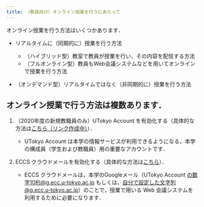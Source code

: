 ```yaml
---
title: （教員向け）オンライン授業を行うにあたって
---
```

  
オンライン授業を行う方法はいくつかあります．  

  * リアルタイムに（同期的に）授業を行う方法  
    * （ハイブリッド型）教室で教員が授業を行い，その内容を配信する方法  
    * （フルオンライン型）教員もWeb会議システムなどを用いてオンラインで授業を行う方法
  
  * （オンデマンド型）リアルタイムではなく（非同期的に）授業を行う方法    



  
オンライン授業で行う方法は複数あります．
---------------------------

  1. （2020年度の新規教職員のみ）UTokyo Account を有効化する（具体的な方法は<a href="" target="_blank">こちら（リンク作成中）</a>）．  
     * UTokyo Account は本学の情報サービスが利用できるようになる，本学の構成員（学生および教職員）用の重要なアカウントです． 
	 
	 
  1. ECCS クラウドメールを有効化する（具体的な方法は<a href="https://hwb.ecc.u-tokyo.ac.jp/wp/literacy/email/initialize/" target="_blank">こちら</a>）．  
     * ECCS クラウドメールは，本学のGoogleメール（UTokyo Account の数字10桁@g.ecc.u-tokyo.ac.jp もしくは，自分で設定した文字列@g.ecc.u-tokyo.ac.jp）のことで，授業で用いる Web 会議システムを利用するために必要になります．  
  
    
